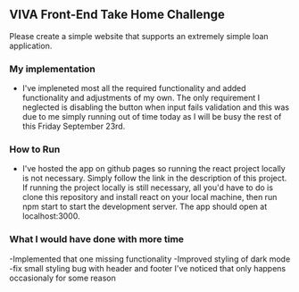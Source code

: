 ## VIVA Front-End Take Home Challenge

Please create a simple website that supports an extremely simple loan application.

### My implementation

- I've impleneted most all the required functionality and added functionality and adjustments of my own. The only requirement I neglected is disabling the button when input fails validation and this was due to me simply running out of time today as I will be busy the rest of this Friday September 23rd.

### How to Run

- I've hosted the app on github pages so running the react project locally is not necessary. Simply follow the link in the description of this project. If running the project locally is still necessary, all you'd have to do is clone this repository and install react on your local machine, then run npm start to start the development server. The app should open at localhost:3000.

### What I would have done with more time

-Implemented that one missing functionality
-Improved styling of dark mode
-fix small styling bug with header and footer I've noticed that only happens occasionaly for some reason
